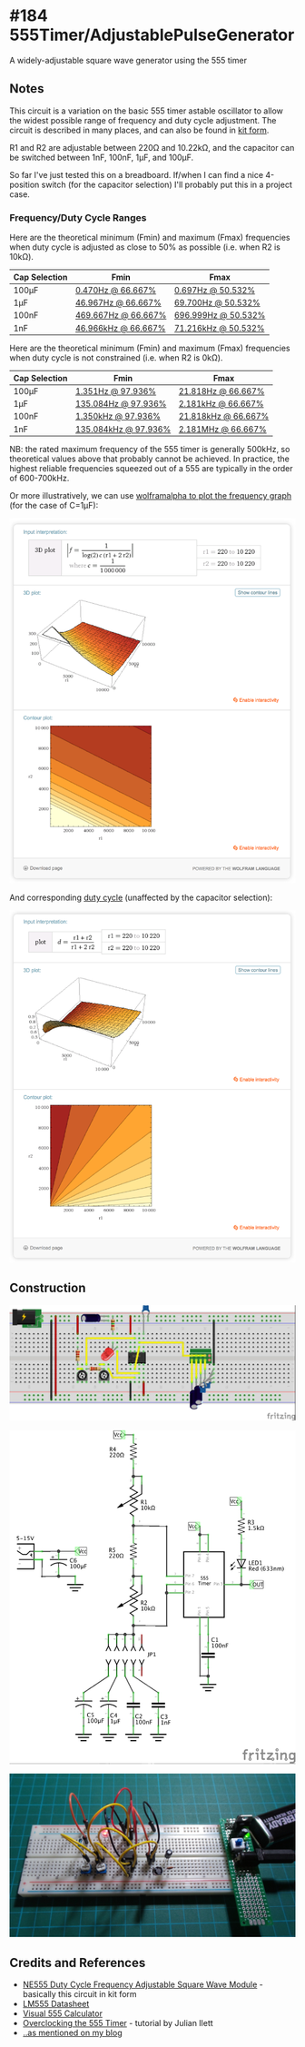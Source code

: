 # #184 555Timer/AdjustablePulseGenerator

A widely-adjustable square wave generator using the 555 timer


## Notes

This circuit is a variation on the basic 555 timer astable oscillator to allow the widest possible range of frequency and duty cycle adjustment.
The circuit is described in many places, and can also be found in
[kit form](https://www.aliexpress.com/item/E74-Free-Shipping-NE555-Duty-Cycle-Frequency-Adjustable-Square-Wave-Module-Parts-Components/32444736970.html).

R1 and R2 are adjustable between 220Ω and 10.22kΩ, and the capacitor can be switched between 1nF, 100nF, 1µF, and 100µF.

So far I've just tested this on a breadboard. If/when I can find a nice 4-position switch (for the capacitor selection) I'll probably put this in a project case.

### Frequency/Duty Cycle Ranges

Here are the theoretical minimum (Fmin) and maximum (Fmax) frequencies when duty cycle is adjusted as close to 50% as possible (i.e. when R2 is 10kΩ).

| Cap Selection | Fmin | Fmax |
|---------------|------|------|
| 100µF | [0.470Hz @ 66.667%](http://visual555.tardate.com/?mode=astable&r1=10.22&r2=10.22&c=100) | [0.697Hz @ 50.532%](http://visual555.tardate.com/?mode=astable&r1=0.22&r2=10.22&c=100) |
| 1µF   | [46.967Hz @ 66.667%](http://visual555.tardate.com/?mode=astable&r1=10.22&r2=10.22&c=1) | [69.700Hz @ 50.532%](http://visual555.tardate.com/?mode=astable&r1=0.22&r2=10.22&c=1) |
| 100nF | [469.667Hz @ 66.667%](http://visual555.tardate.com/?mode=astable&r1=10.22&r2=10.22&c=0.1) | [696.999Hz @ 50.532%](http://visual555.tardate.com/?mode=astable&r1=0.22&r2=10.22&c=0.1) |
| 1nF   | [46.966kHz @ 66.667%](http://visual555.tardate.com/?mode=astable&r1=10.22&r2=10.22&c=0.001) | [71.216kHz @ 50.532%](http://visual555.tardate.com/?mode=astable&r1=0.22&r2=10.22&c=0.001) |


Here are the theoretical minimum (Fmin) and maximum (Fmax) frequencies when duty cycle is not constrained (i.e. when R2 is 0kΩ).

| Cap Selection | Fmin | Fmax |
|---------------|------|------|
| 100µF | [1.351Hz @ 97.936%](http://visual555.tardate.com/?mode=astable&r1=10.22&r2=0.22&c=100) | [21.818Hz @ 66.667%](http://visual555.tardate.com/?mode=astable&r1=0.22&r2=0.22&c=100) |
| 1µF | [135.084Hz @ 97.936%](http://visual555.tardate.com/?mode=astable&r1=10.22&r2=0.22&c=1) | [2.181kHz @ 66.667%](http://visual555.tardate.com/?mode=astable&r1=0.22&r2=0.22&c=1) |
| 100nF | [1.350kHz @ 97.936%](http://visual555.tardate.com/?mode=astable&r1=10.22&r2=0.22&c=0.1) | [21.818kHz @ 66.667%](http://visual555.tardate.com/?mode=astable&r1=0.22&r2=0.22&c=0.1) |
| 1nF | [135.084kHz @ 97.936%](http://visual555.tardate.com/?mode=astable&r1=10.22&r2=0.22&c=0.001) | [2.181MHz @ 66.667%](http://visual555.tardate.com/?mode=astable&r1=0.22&r2=0.22&c=0.001) |

NB: the rated maximum frequency of the 555 timer is generally 500kHz, so theoretical values above that probably cannot be achieved.
In practice, the highest reliable frequencies squeezed out of a 555 are typically in the order of 600-700kHz.


Or more illustratively, we can use [wolframalpha to plot the frequency graph](https://www.wolframalpha.com/input/?i=plot3d+|+f+%3D+1%2F%28ln%282%29+*+c+*+%28r1+%2B+2*r2%29%29+|+r1+%3D+220+to+10220,+r2+%3D+220+to+10220,+c+%3D+1*10^-6)
(for the case of C=1µF):

![frequency_graph](./assets/frequency_graph.png?raw=true)

And corresponding [duty cycle](https://www.wolframalpha.com/input/?i=plot3d+|+d+%3D+%28r1+%2B+r2%29+%2F+%28r1+%2B+2*r2%29+|+r1+%3D+220+to+10220,+r2+%3D+220+to+10220)
(unaffected by the capacitor selection):

![duty_cycle](./assets/duty_cycle.png?raw=true)


## Construction

![Breadboard](./assets/AdjustablePulseGenerator_bb.jpg?raw=true)

![The Schematic](./assets/AdjustablePulseGenerator_schematic.jpg?raw=true)

![The Build](./assets/AdjustablePulseGenerator_build.jpg?raw=true)

## Credits and References

* [NE555 Duty Cycle Frequency Adjustable Square Wave Module](https://www.aliexpress.com/item/E74-Free-Shipping-NE555-Duty-Cycle-Frequency-Adjustable-Square-Wave-Module-Parts-Components/32444736970.html) - basically this circuit in kit form
* [LM555 Datasheet](https://www.futurlec.com/Linear/LM555CN.shtml)
* [Visual 555 Calculator](http://visual555.tardate.com)
* [Overclocking the 555 Timer](https://youtu.be/TCz1erC2onQ) - tutorial by Julian Ilett
* [..as mentioned on my blog](https://blog.tardate.com/2016/02/littlearduinoprojects184-adjustable.html)
